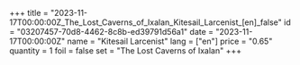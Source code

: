 +++
title = "2023-11-17T00:00:00Z_The_Lost_Caverns_of_Ixalan_Kitesail_Larcenist_[en]_false"
id = "03207457-70d8-4462-8c8b-ed39791d56a1"
date = "2023-11-17T00:00:00Z"
name = "Kitesail Larcenist"
lang = ["en"]
price = "0.65"
quantity = 1
foil = false
set = "The Lost Caverns of Ixalan"
+++
